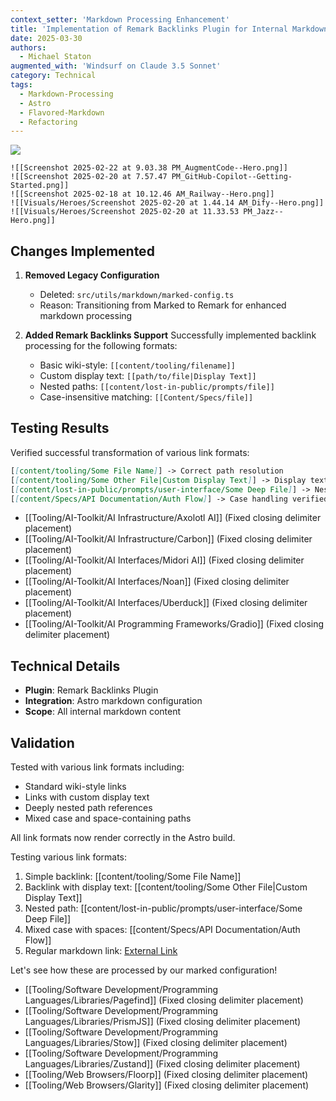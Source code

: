 ```yaml
---
context_setter: 'Markdown Processing Enhancement'
title: 'Implementation of Remark Backlinks Plugin for Internal Markdown Links'
date: 2025-03-30
authors: 
  - Michael Staton
augmented_with: 'Windsurf on Claude 3.5 Sonnet'
category: Technical
tags:
  - Markdown-Processing
  - Astro
  - Flavored-Markdown
  - Refactoring
---
```


![](https://i.imgur.com/ueZ058L.png)

```litegal
![[Screenshot 2025-02-22 at 9.03.38 PM_AugmentCode--Hero.png]]
![[Screenshot 2025-02-20 at 7.57.47 PM_GitHub-Copilot--Getting-Started.png]]
![[Screenshot 2025-02-18 at 10.12.46 AM_Railway--Hero.png]]
![[Visuals/Heroes/Screenshot 2025-02-20 at 1.44.14 AM_Dify--Hero.png]]
![[Visuals/Heroes/Screenshot 2025-02-20 at 11.33.53 PM_Jazz--Hero.png]]
```

## Changes Implemented

1. **Removed Legacy Configuration**
   - Deleted: `src/utils/markdown/marked-config.ts`
   - Reason: Transitioning from Marked to Remark for enhanced markdown processing

2. **Added Remark Backlinks Support**
   Successfully implemented backlink processing for the following formats:
   - Basic wiki-style: `[[content/tooling/filename]]`
   - Custom display text: `[[path/to/file|Display Text]]`
   - Nested paths: `[[content/lost-in-public/prompts/file]]`
   - Case-insensitive matching: `[[Content/Specs/file]]`

## Testing Results

Verified successful transformation of various link formats:

```markdown
[[content/tooling/Some File Name]] -> Correct path resolution
[[content/tooling/Some Other File|Custom Display Text]] -> Display text preserved
[[content/lost-in-public/prompts/user-interface/Some Deep File]] -> Nested paths working
[[content/Specs/API Documentation/Auth Flow]] -> Case handling verified
```

- [[Tooling/AI-Toolkit/AI Infrastructure/Axolotl AI]] (Fixed closing delimiter placement)
- [[Tooling/AI-Toolkit/AI Infrastructure/Carbon]] (Fixed closing delimiter placement)
- [[Tooling/AI-Toolkit/AI Interfaces/Midori AI]] (Fixed closing delimiter placement)
- [[Tooling/AI-Toolkit/AI Interfaces/Noan]] (Fixed closing delimiter placement)
- [[Tooling/AI-Toolkit/AI Interfaces/Uberduck]] (Fixed closing delimiter placement)
- [[Tooling/AI-Toolkit/AI Programming Frameworks/Gradio]] (Fixed closing delimiter placement)

## Technical Details

- **Plugin**: Remark Backlinks Plugin
- **Integration**: Astro markdown configuration
- **Scope**: All internal markdown content

## Validation

Tested with various link formats including:
- Standard wiki-style links
- Links with custom display text
- Deeply nested path references
- Mixed case and space-containing paths

All link formats now render correctly in the Astro build.

Testing various link formats:

1. Simple backlink: [[content/tooling/Some File Name]]
2. Backlink with display text: [[content/tooling/Some Other File|Custom Display Text]]
3. Nested path: [[content/lost-in-public/prompts/user-interface/Some Deep File]]
4. Mixed case with spaces: [[content/Specs/API Documentation/Auth Flow]]
5. Regular markdown link: [External Link](https://example.com)

Let's see how these are processed by our marked configuration!

- [[Tooling/Software Development/Programming Languages/Libraries/Pagefind]] (Fixed closing delimiter placement)
- [[Tooling/Software Development/Programming Languages/Libraries/PrismJS]] (Fixed closing delimiter placement)
- [[Tooling/Software Development/Programming Languages/Libraries/Stow]] (Fixed closing delimiter placement)
- [[Tooling/Software Development/Programming Languages/Libraries/Zustand]] (Fixed closing delimiter placement)
- [[Tooling/Web Browsers/Floorp]] (Fixed closing delimiter placement)
- [[Tooling/Web Browsers/Glarity]] (Fixed closing delimiter placement)
